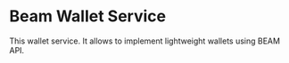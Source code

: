 # Beam Wallet Service

This wallet service. It allows to implement lightweight wallets using BEAM API.

